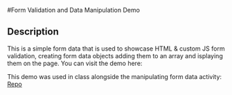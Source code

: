 #Form Validation and Data Manipulation Demo

## Description
This is a simple form data that is used to showcase HTML & custom JS form validation, creating form data objects adding them to an array and isplaying them on the page. 
You can visit the demo here:

This demo was used in class alongside the manipulating form data activity: [Repo](https://github.com/Jan-2025-Cohort/manipulating-form-data)
